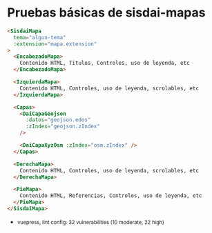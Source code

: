 # Pruebas básicas de sisdai-mapas

<prueba />

```html
<SisdaiMapa
  tema="algun-tema"
  :extension="mapa.extension"
>
  <EncabezadoMapa>
    Contenido HTML, Titulos, Controles, uso de leyenda, etc
  </EncabezadoMapa>

  <IzquierdaMapa>
    Contenido HTML, Controles, uso de leyenda, scrolables, etc
  </IzquierdaMapa>

  <Capas>
    <DaiCapaGeojson
      :datos="geojson.edos"
      :zIndex="geojson.zIndex"
    />

    <DaiCapaXyzOsm :zIndex="osm.zIndex" />
  </Capas>

  <DerechaMapa>
    Contenido HTML, Controles, uso de leyenda, scrolables, etc
  </DerechaMapa>

  <PieMapa>
    Contenido HTML, Referencias, Controles, uso de leyenda, etc
  </PieMapa>
</SisdaiMapa>
```

- <small>vuepress, lint config: 32 vulnerabilities (10 moderate, 22 high)</small>
